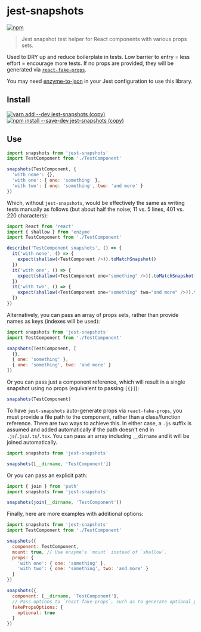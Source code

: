 # jest-snapshots

[![npm](https://img.shields.io/npm/v/jest-snapshots.svg)](https://www.npmjs.com/package/jest-snapshots)

> Jest snapshot test helper for React components with various props sets.

Used to DRY up and reduce boilerplate in tests. Low barrier to entry = less effort = encourage more tests. If no props are provided, they will be generated via [`react-fake-props`](https://github.com/typicode/react-fake-props).

You may need [enzyme-to-json](https://www.npmjs.com/package/enzyme-to-json) in your Jest configuration to use this library.

## Install

[![yarn add --dev jest-snapshots (copy)](https://copyhaste.com/i?t=yarn%20add%20--dev%20jest-snapshots)](https://copyhaste.com/c?t=yarn%20add%20--dev%20jest-snapshots "yarn add --dev jest-snapshots (copy)") [![npm install --save-dev jest-snapshots (copy)](https://copyhaste.com/i?t=npm%20install%20--save-dev%20jest-snapshots)](https://copyhaste.com/c?t=npm%20install%20--save-dev%20jest-snapshots "npm install --save-dev jest-snapshots (copy)")

## Use

```js
import snapshots from 'jest-snapshots'
import TestComponent from './TestComponent'

snapshots(TestComponent, {
  'with none': {},
  'with one': { one: 'something' },
  'with two': { one: 'something', two: 'and more' }
})
```

Which, without `jest-snapshots`, would be effectively the same as writing tests manually as follows (but about half the noise; 11 vs. 5 lines, 401 vs. 220 characters):

```js
import React from 'react'
import { shallow } from 'enzyme'
import TestComponent from './TestComponent'

describe('TestComponent snapshots', () => {
  it('with none', () => {
    expect(shallow(<TestComponent />)).toMatchSnapshot()
  })
  it('with one', () => {
    expect(shallow(<TestComponent one="something" />)).toMatchSnapshot()
  })
  it('with two', () => {
    expect(shallow(<TestComponent one="something" two="and more" />)).toMatchSnapshot()
  })
})
```

Alternatively, you can pass an array of props sets, rather than provide names as keys (indexes will be used):

```js
import snapshots from 'jest-snapshots'
import TestComponent from './TestComponent'

snapshots(TestComponent, [
  {},
  { one: 'something' },
  { one: 'something', two: 'and more' }
])
```

Or you can pass just a component reference, which will result in a single snapshot using no props (equivalent to passing `[{}]`):

```js
snapshots(TestComponent)
```

To have `jest-snapshots` auto-generate props via `react-fake-props`, you must provide a file path to the component, rather than a class/function reference. There are two ways to achieve this. In either case, a `.js` suffix is assumed and added automatically if the path doesn't end in `.js`/`.jsx`/`.ts`/`.tsx`. You can pass an array including `__dirname` and it will be joined automatically.

```js
import snapshots from 'jest-snapshots'

snapshots([__dirname, 'TestComponent'])
```

Or you can pass an explicit path:

```js
import { join } from 'path'
import snapshots from 'jest-snapshots'

snapshots(join(__dirname, 'TestComponent'))
```

Finally, here are more examples with additional options:

```js
import snapshots from 'jest-snapshots'
import TestComponent from './TestComponent'

snapshots({
  component: TestComponent,
  mount: true, // Use enzyme's `mount` instead of `shallow`.
  props: {
    'with one': { one: 'something' },
    'with two': { one: 'something', two: 'and more' }
  }
})

snapshots({
  component: [__dirname, 'TestComponent'],
  // Pass options to `react-fake-props`, such as to generate optional props:
  fakePropsOptions: {
    optional: true
  }
})
```
